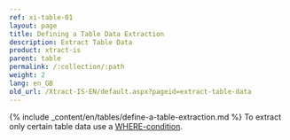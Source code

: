 ```yaml
---
ref: xi-table-01
layout: page
title: Defining a Table Data Extraction
description: Extract Table Data
product: xtract-is
parent: table
permalink: /:collection/:path
weight: 2
lang: en_GB
old_url: /Xtract-IS-EN/default.aspx?pageid=extract-table-data
---
```

{% include _content/en/tables/define-a-table-extraction.md  %}
To extract only certain table data use a [WHERE-condition](./where-clause).
